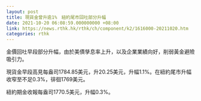 ```yaml
---
layout: post
title: 現貨金曾升逾1%　紐約尾市回吐部分升幅
date: 2021-10-20 06:08:59.000000000 +08:00
link: https://news.rthk.hk/rthk/ch/component/k2/1616000-20211020.htm
categories: rthk
---
```


金價回吐早段部分升幅，由於美債孳息率上升，以及企業業績向好，削弱黃金避險吸引力。

現貨金早段高見每盎司1784.85美元，升20.25美元，升幅1.1%。在紐約尾市升幅收窄至不足0.3%，徘徊1769美元。

紐約期金收報每盎司1770.5美元，升幅0.3%。

